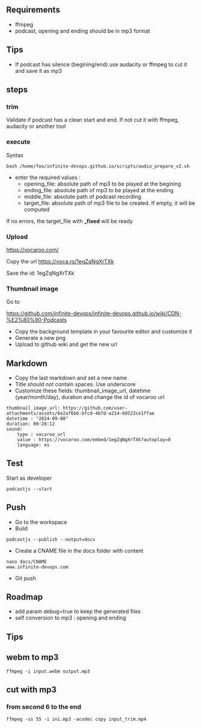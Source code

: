 ## Requirements

- ffmpeg
- podcast, opening and ending should be in mp3 format

## Tips

- If podcast has silence (begining/end) use audacity or ffmpeg to cut it and save it as mp3

## steps


### trim

Validate if podcast has a clean start and end. If not cut it with ffmpeg, audacity or another tool

### execute

Syntax

```
bash /home/foo/infinite-devops.github.io/scripts/audio_prepare_v2.sh
```

- enter the required values :
  - opening_file: absolute path of mp3 to be played at the begining
  - ending_file: absolute path of mp3 to be played at the ending
  - middle_file: absolute path of podcast recording
  - target_file: absolute path of mp3 file to be created. If empty, it will be computed  

If no errors, the target_file with **_fixed** will be ready


### Upload

https://vocaroo.com/

Copy the url https://voca.ro/1egZqNgXrTXk

Save the id: 1egZqNgXrTXk

### Thumbnail image

Go to

https://github.com/infinite-devops/infinite-devops.github.io/wiki/CDN-%E2%80%90-Podcasts

- Copy the background template in your favourite editor and customize it
- Generate a new png
- Upload to github wiki and get the new url

## Markdown

- Copy the last markdown and set a new name
- Title should not contain spaces. Use underscore
- Customize these fields: thumbnail_image_url, datetime (year/month/day), duration and change the id of vocaroo url

```
thumbnail_image_url: https://github.com/user-attachments/assets/6e2af6b6-bfcd-4b7d-a214-60522ce1ffae
datetime : "2024-09-08"
duration: 00:28:12
sound:
    type : vocaroo_url
    value : https://vocaroo.com/embed/1egZqNgXrTXk?autoplay=0
    language: es
```

## Test

Start as developer

```
podcastjs --start
```

## Push

- Go to the workspace
- Build


```
podcastjs --publish --output=docs
```

- Create a CNAME file in the docs folder with content

```
nano docs/CNAME
www.infinite-devops.com
```
- Git push

## Roadmap

- add param debug=true to keep the generated files
- self conversion to mp3 : opening and ending

## Tips

## webm to mp3

```
ffmpeg -i input.webm output.mp3
```

## cut with mp3

### from second 6 to the end

```
ffmpeg -ss 55 -i ini.mp3 -acodec copy input_trim.mp4
```
